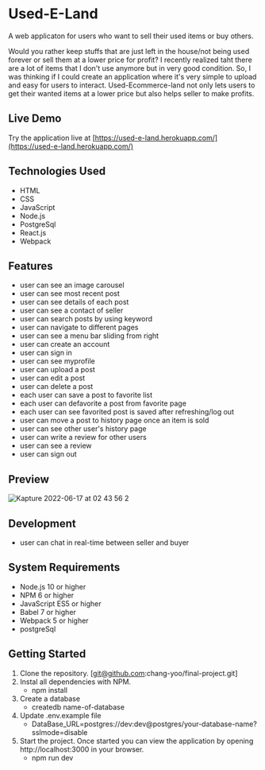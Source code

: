 # Used-E-Land
A web applicaton for users who want to sell their used items or buy others.

Would you rather keep stuffs that are just left in the house/not being used forever or sell them at a lower price for profit? I recently realized taht there are a lot of items that I don't use anymore but in very good condition. So, I was thinking if I could create an application where it's very simple to upload and easy for users to interact. Used-Ecommerce-land not only lets users to get their wanted items at a lower price but also helps seller to make profits.

## Live Demo
Try the application live at [https://used-e-land.herokuapp.com/](https://used-e-land.herokuapp.com/)

## Technologies Used
  - HTML
  - CSS
  - JavaScript
  - Node.js
  - PostgreSql
  - React.js
  - Webpack

## Features
  - user can see an image carousel 
  - user can see most recent post
  - user can see details of each post
  - user can see a contact of seller
  - user can search posts by using keyword
  - user can navigate to different pages
  - user can see a menu bar sliding from right
  - user can create an account
  - user can sign in
  - user can see myprofile
  - user can upload a post
  - user can edit a post
  - user can delete a post
  - each user can save a post to favorite list
  - each user can defavorite a post from favorite page
  - each user can see favorited post is saved after refreshing/log out
  - user can move a post to history page once an item is sold
  - user can see other user's history page
  - user can write a review for other users
  - user can see a review
  - user can sign out

## Preview
![Kapture 2022-06-17 at 02 43 56 2](https://user-images.githubusercontent.com/99840727/174274274-9f52936a-df5d-4981-92a1-d76aa313ddd9.gif)

## Development
  - user can chat in real-time between seller and buyer

## System Requirements
  - Node.js 10 or higher
  - NPM 6 or higher
  - JavaScript ES5 or higher
  - Babel 7 or higher
  - Webpack 5 or higher
  - postgreSql

## Getting Started
 1. Clone the repository. [git@github.com:chang-yoo/final-project.git]
 2. Instal all dependencies with NPM.
    - npm install
 3. Create a database
    - createdb name-of-database
 4. Update .env.example file
    - DataBase_URL=postgres://dev:dev@postgres/your-database-name?sslmode=disable
 5. Start the project. Once started you can view the application by opening http://localhost:3000 in your browser.
    - npm run dev

